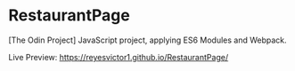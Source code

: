 # RestaurantPage
[The Odin Project] JavaScript project, applying ES6 Modules and Webpack.

Live Preview: https://reyesvictor1.github.io/RestaurantPage/
